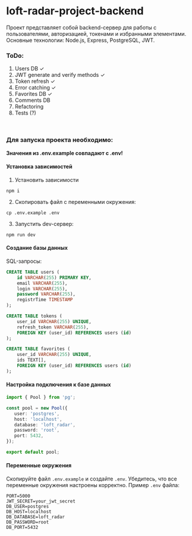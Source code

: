 # loft-radar-project-backend

Проект представляет собой backend-сервер для работы с пользователями, авторизацией, токенами и избранными элементами. Основные технологии: Node.js, Express, PostgreSQL, JWT.

### ToDo:
1. Users DB ✓
2. JWT generate and verify methods ✓
3. Token refresh ✓
4. Error catching ✓
5. Favorites DB ✓
6. Comments DB
7. Refactoring
8. Tests (?)

<br />
  
### Для запуска проекта необходимо:

**Значения из .env.example совпадают с .env!**

#### Установка зависимостей

1. Установить зависимости

```shell
npm i
```

2. Скопировать файл с переменными окружения:

```shell
cp .env.example .env
```

3. Запустить dev-сервер:

```shell
npm run dev
```

#### Создание базы данных

SQL-запросы:

```sql
CREATE TABLE users (
    id VARCHAR(255) PRIMARY KEY,
    email VARCHAR(255),
    login VARCHAR(255),
    password VARCHAR(255),
    registrTime TIMESTAMP
);

CREATE TABLE tokens (
    user_id VARCHAR(255) UNIQUE,
    refresh_token VARCHAR(255),
    FOREIGN KEY (user_id) REFERENCES users (id)
);

CREATE TABLE favorites (
    user_id VARCHAR(255) UNIQUE,
    ids TEXT[],
    FOREIGN KEY (user_id) REFERENCES users (id)
);
```

#### Настройка подключения к базе данных

```typescript
import { Pool } from 'pg';

const pool = new Pool({
   user: 'postgres',
   host: 'localhost',
   database: 'loft_radar',
   password: 'root',
   port: 5432,
});

export default pool;
```

#### Переменные окружения

Скопируйте файл `.env.example` и создайте `.env`. Убедитесь, что все переменные окружения настроены корректно. Пример `.env` файла:

```env
PORT=5000
JWT_SECRET=your_jwt_secret
DB_USER=postgres
DB_HOST=localhost
DB_DATABASE=loft_radar
DB_PASSWORD=root
DB_PORT=5432
```
